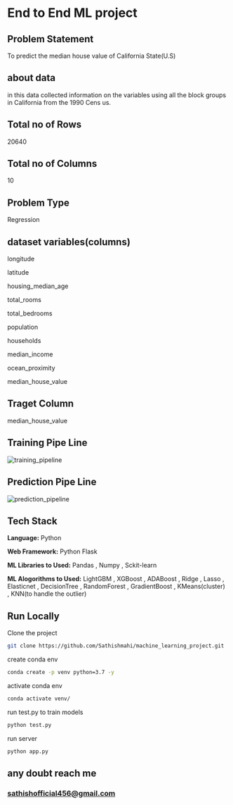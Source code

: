 # End to End ML project

## Problem Statement 

To predict the median house value of California State(U.S)

## about data
in this data collected information on the variables using all the block groups in California from the 1990 Cens us.

## Total no of Rows
20640 

## Total no of Columns
10

## Problem Type

Regression

## dataset variables(columns)

longitude               

latitude                

housing_median_age      

total_rooms             

total_bedrooms          

population              

households              

median_income           

ocean_proximity

median_house_value 


## Traget Column

median_house_value 


## Training Pipe Line

![training_pipeline](https://user-images.githubusercontent.com/88724458/229689630-995e6372-245e-442a-a616-ca2d42f29d76.png)


## Prediction Pipe Line

![prediction_pipeline](https://user-images.githubusercontent.com/88724458/229689695-ffa9dd02-56fd-4153-85f8-472dfa54cbaa.png)



## Tech Stack

**Language:** Python

**Web Framework:** Python Flask

**ML Libraries to Used:** Pandas , Numpy , Sckit-learn

**ML Alogorithms to Used:** 
LightGBM , XGBoost , ADABoost , Ridge , Lasso ,  Elasticnet , DecisionTree , RandomForest , GradientBoost , KMeans(cluster) , KNN(to handle the outlier)


## Run Locally


Clone the project

```bash
git clone https://github.com/Sathishmahi/machine_learning_project.git
```

create conda env

```bash
conda create -p venv python=3.7 -y
```

activate conda env

```bash
conda activate venv/
```

run test.py to train models

```bash
python test.py
```
run server
```bash
python app.py
```

## any doubt reach me
### sathishofficial456@gmail.com
